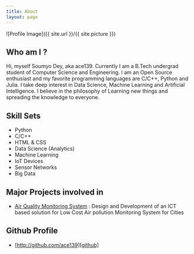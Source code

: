 ```yaml
---
title: About
layout: page
---
```

![Profile Image]({{ site.url }}/{{ site.picture }})

## Who am I ?

Hi, myself Soumyo Dey, aka ace139. Currently I am a B.Tech undergrad student of Computer Science and Engineering. I am an Open Source enthusiast and my favorite programming languages are C/C++, Python and Julia. I take deep interest in Data Science, Machine Learning and Artificial Intelligence. I believe in the philosophy of Learning new things and spreading the knowledge to everyone.

## Skill Sets

  - Python
  - C/C++
  - HTML & CSS
  - Data Science (Analytics)
  - Machine Learning
  - IoT Devices
  - Sensor Networks
  - Big Data

## Major Projects involved in

 * [Air Quality Monitoring System][disarm] :
    Design and Development of an ICT based solution for Low Cost Air pollution Monitoring System for Cities

## Github Profile
 * [http://github.com/ace139][github]

 [disarm]: <https://sites.google.com/site/environmentsensing/>
 [github]: <http://github.com/ace139>
